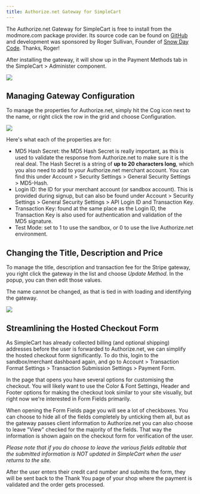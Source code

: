 ```yaml
---
title: Authorize.net Gateway for SimpleCart
---
```


The Authorize.net Gateway for SimpleCart is free to install from the modmore.com package provider. Its source code can be found on [GitHub](https://github.com/modmore/SimpleCart_Stripe) and development was sponsored by Roger Sullivan, Founder of [Snow Day Code](http://snowdaycode.com/). Thanks, Roger!

After installing the gateway, it will show up in the Payment Methods tab in the SimpleCart > Administer component.

 [ ![](https://assets.modmore.com/uploads/2015/06/stripegateway.png)](https://assets.modmore.com/uploads/2015/06/stripegateway.png)

## Managing Gateway Configuration

To manage the properties for Authorize.net, simply hit the Cog icon next to the name, or right click the row in the grid and choose Configuration.

 [ ![](https://assets.modmore.com/uploads/2015/08/sc_authnet_conf.png)](https://assets.modmore.com/uploads/2015/08/sc_authnet_conf.png)

Here's what each of the properties are for:

- MD5 Hash Secret: the MD5 Hash Secret is really important, as this is used to validate the response from Authorize.net to make sure it is the real deal. The Hash Secret is a string of **up to 20 characters long**, which you also need to add to your Authorize.net merchant account. You can find this under Account > Security Settings > General Security Settings > MD5-Hash.
- Login ID: the ID for your merchant account (or sandbox account). This is provided during signup, but can also be found under Account > Security Settings > General Security Settings > API Login ID and Transaction Key.
- Transaction Key: found at the same place as the Login ID, the Transaction Key is also used for authentication and validation of the MD5 signature.
- Test Mode: set to 1 to use the sandbox, or 0 to use the live Authorize.net environment.

## Changing the Title, Description and Price

To manage the title, description and transaction fee for the Stripe gateway, you right click the gateway in the list and choose _Update Method_. In the popup, you can then edit those values.

The name cannot be changed, as that is tied in with loading and identifying the gateway.

 [ ![](https://assets.modmore.com/uploads/2015/08/sc_authnet_method.png)](https://assets.modmore.com/uploads/2015/08/sc_authnet_method.png)

## Streamlining the Hosted Checkout Form

As SimpleCart has already collected billing (and optional shipping) addresses before the user is forwarded to Authorize.net, we can simplify the hosted checkout form significantly. To do this, login to the sandbox/merchant dashboard again, and go to Account > Transaction Format Settings > Transaction Submission Settings > Payment Form.

In the page that opens you have several options for customising the checkout. You will likely want to use the Color & Font Settings, Header and Footer options for making the checkout look similar to your site visually, but right now we're interested in Form Fields primarily.

When opening the Form Fields page you will see a lot of checkboxes. You can choose to hide all of the fields completely by unticking them all, but as the gateway passes client information to Authorize.net you can also choose to leave "View" checked for the majority of the fields. That way the information is shown again on the checkout form for verification of the user.

_Please note that if you do choose to leave the various fields editable that the submitted information is NOT updated in SimpleCart when the user returns to the site._

After the user enters their credit card number and submits the form, they will be sent back to the Thank You page of your shop where the payment is validated and the order gets processed.
